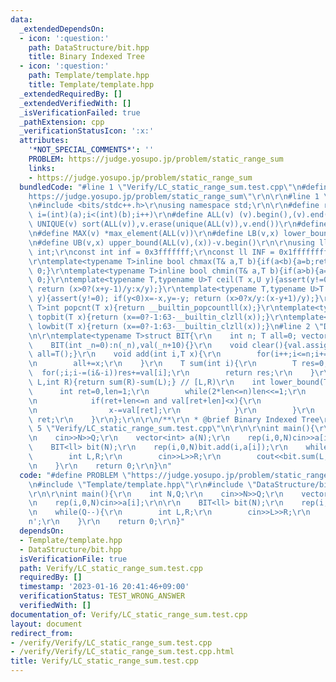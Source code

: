 ```yaml
---
data:
  _extendedDependsOn:
  - icon: ':question:'
    path: DataStructure/bit.hpp
    title: Binary Indexed Tree
  - icon: ':question:'
    path: Template/template.hpp
    title: Template/template.hpp
  _extendedRequiredBy: []
  _extendedVerifiedWith: []
  _isVerificationFailed: true
  _pathExtension: cpp
  _verificationStatusIcon: ':x:'
  attributes:
    '*NOT_SPECIAL_COMMENTS*': ''
    PROBLEM: https://judge.yosupo.jp/problem/static_range_sum
    links:
    - https://judge.yosupo.jp/problem/static_range_sum
  bundledCode: "#line 1 \"Verify/LC_static_range_sum.test.cpp\"\n#define PROBLEM \"\
    https://judge.yosupo.jp/problem/static_range_sum\"\r\n\r\n#line 1 \"Template/template.hpp\"\
    \n#include <bits/stdc++.h>\r\nusing namespace std;\r\n\r\n#define rep(i,a,b) for(int\
    \ i=(int)(a);i<(int)(b);i++)\r\n#define ALL(v) (v).begin(),(v).end()\r\n#define\
    \ UNIQUE(v) sort(ALL(v)),v.erase(unique(ALL(v)),v.end())\r\n#define MIN(v) *min_element(ALL(v))\r\
    \n#define MAX(v) *max_element(ALL(v))\r\n#define LB(v,x) lower_bound(ALL(v),(x))-v.begin()\r\
    \n#define UB(v,x) upper_bound(ALL(v),(x))-v.begin()\r\n\r\nusing ll=long long\
    \ int;\r\nconst int inf = 0x3fffffff;\r\nconst ll INF = 0x1fffffffffffffff;\r\n\
    \r\ntemplate<typename T>inline bool chmax(T& a,T b){if(a<b){a=b;return 1;}return\
    \ 0;}\r\ntemplate<typename T>inline bool chmin(T& a,T b){if(a>b){a=b;return 1;}return\
    \ 0;}\r\ntemplate<typename T,typename U>T ceil(T x,U y){assert(y!=0); if(y<0)x=-x,y=-y;\
    \ return (x>0?(x+y-1)/y:x/y);}\r\ntemplate<typename T,typename U>T floor(T x,U\
    \ y){assert(y!=0); if(y<0)x=-x,y=-y; return (x>0?x/y:(x-y+1)/y);}\r\ntemplate<typename\
    \ T>int popcnt(T x){return __builtin_popcountll(x);}\r\ntemplate<typename T>int\
    \ topbit(T x){return (x==0?-1:63-__builtin_clzll(x));}\r\ntemplate<typename T>int\
    \ lowbit(T x){return (x==0?-1:63-__builtin_clzll(x));}\n#line 2 \"DataStructure/bit.hpp\"\
    \n\r\ntemplate<typename T>struct BIT{\r\n    int n; T all=0; vector<T> val;\r\n\
    \    BIT(int _n=0):n(_n),val(_n+10){}\r\n    void clear(){val.assign(n+10,0);\
    \ all=T();}\r\n    void add(int i,T x){\r\n        for(i++;i<=n;i+=(i&-i))val[i]=val[i]+x;\r\
    \n        all+=x;\r\n    }\r\n    T sum(int i){\r\n        T res=0;\r\n      \
    \  for(;i;i-=(i&-i))res+=val[i];\r\n        return res;\r\n    }\r\n    T sum(int\
    \ L,int R){return sum(R)-sum(L);} // [L,R)\r\n    int lower_bound(T x){\r\n  \
    \      int ret=0,len=1;\r\n        while(2*len<=n)len<<=1;\r\n        for(;len>=1;len>>=1){\r\
    \n            if(ret+len<=n and val[ret+len]<x){\r\n                ret+=len;\r\
    \n                x-=val[ret];\r\n            }\r\n        }\r\n        return\
    \ ret;\r\n    }\r\n};\r\n\r\n/**\r\n * @brief Binary Indexed Tree\r\n */\n#line\
    \ 5 \"Verify/LC_static_range_sum.test.cpp\"\n\r\n\r\nint main(){\r\n    int N,Q;\r\
    \n    cin>>N>>Q;\r\n    vector<int> a(N);\r\n    rep(i,0,N)cin>>a[i];\r\n\r\n\
    \    BIT<ll> bit(N);\r\n    rep(i,0,N)bit.add(i,a[i]);\r\n    while(Q--){\r\n\
    \        int L,R;\r\n        cin>>L>>R;\r\n        cout<<bit.sum(L,R)<<'\\n';\r\
    \n    }\r\n    return 0;\r\n}\n"
  code: "#define PROBLEM \"https://judge.yosupo.jp/problem/static_range_sum\"\r\n\r\
    \n#include \"Template/template.hpp\"\r\n#include \"DataStructure/bit.hpp\"\r\n\
    \r\n\r\nint main(){\r\n    int N,Q;\r\n    cin>>N>>Q;\r\n    vector<int> a(N);\r\
    \n    rep(i,0,N)cin>>a[i];\r\n\r\n    BIT<ll> bit(N);\r\n    rep(i,0,N)bit.add(i,a[i]);\r\
    \n    while(Q--){\r\n        int L,R;\r\n        cin>>L>>R;\r\n        cout<<bit.sum(L,R)<<'\\\
    n';\r\n    }\r\n    return 0;\r\n}"
  dependsOn:
  - Template/template.hpp
  - DataStructure/bit.hpp
  isVerificationFile: true
  path: Verify/LC_static_range_sum.test.cpp
  requiredBy: []
  timestamp: '2023-01-16 20:41:46+09:00'
  verificationStatus: TEST_WRONG_ANSWER
  verifiedWith: []
documentation_of: Verify/LC_static_range_sum.test.cpp
layout: document
redirect_from:
- /verify/Verify/LC_static_range_sum.test.cpp
- /verify/Verify/LC_static_range_sum.test.cpp.html
title: Verify/LC_static_range_sum.test.cpp
---
```

